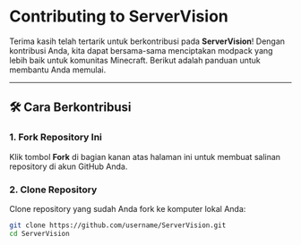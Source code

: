 # Contributing to ServerVision  

Terima kasih telah tertarik untuk berkontribusi pada **ServerVision**! Dengan kontribusi Anda, kita dapat bersama-sama menciptakan modpack yang lebih baik untuk komunitas Minecraft. Berikut adalah panduan untuk membantu Anda memulai.  

---

## 🛠️ Cara Berkontribusi  

### 1. **Fork Repository Ini**  
Klik tombol **Fork** di bagian kanan atas halaman ini untuk membuat salinan repository di akun GitHub Anda.  

### 2. **Clone Repository**  
Clone repository yang sudah Anda fork ke komputer lokal Anda:  
```bash
git clone https://github.com/username/ServerVision.git
cd ServerVision
